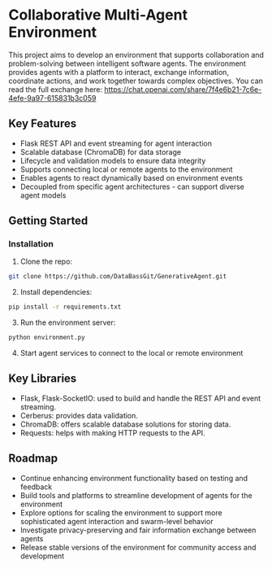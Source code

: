 
# Collaborative Multi-Agent Environment 

This project aims to develop an environment that supports collaboration and problem-solving between intelligent software agents. The environment provides agents with a platform to interact, exchange information, coordinate actions, and work together towards complex objectives. You can read the full exchange here: https://chat.openai.com/share/7f4e6b21-7c6e-4efe-9a97-615831b3c059

## Key Features

- Flask REST API and event streaming for agent interaction 
- Scalable database (ChromaDB) for data storage
- Lifecycle and validation models to ensure data integrity  
- Supports connecting local or remote agents to the environment
- Enables agents to react dynamically based on environment events  
- Decoupled from specific agent architectures - can support diverse agent models  

## Getting Started


### Installation

1. Clone the repo:
```bash
git clone https://github.com/DataBassGit/GenerativeAgent.git
```

2. Install dependencies:  
```bash
pip install -r requirements.txt
```

3. Run the environment server:
```bash
python environment.py 
```

4. Start agent services to connect to the local or remote environment 

## Key Libraries

- Flask, Flask-SocketIO: used to build and handle the REST API and event streaming.
- Cerberus: provides data validation.
- ChromaDB: offers scalable database solutions for storing data.
- Requests: helps with making HTTP requests to the API.


## Roadmap

- Continue enhancing environment functionality based on testing and feedback
- Build tools and platforms to streamline development of agents for the environment  
- Explore options for scaling the environment to support more sophisticated agent interaction and swarm-level behavior 
- Investigate privacy-preserving and fair information exchange between agents 
- Release stable versions of the environment for community access and development

